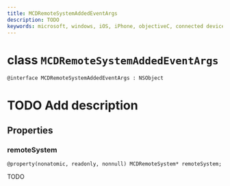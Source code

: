 ```yaml
---
title: MCDRemoteSystemAddedEventArgs
description: TODO
keywords: microsoft, windows, iOS, iPhone, objectiveC, connected devices, Project Rome
---
```


# class `MCDRemoteSystemAddedEventArgs` 

```
@interface MCDRemoteSystemAddedEventArgs : NSObject
```  

# TODO Add description

## Properties

### remoteSystem
`@property(nonatomic, readonly, nonnull) MCDRemoteSystem* remoteSystem;`

TODO